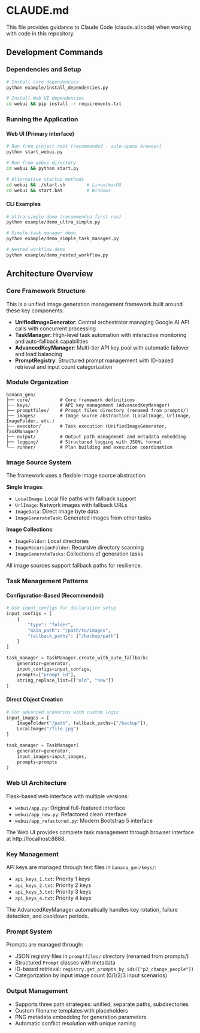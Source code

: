 # CLAUDE.md

This file provides guidance to Claude Code (claude.ai/code) when working with code in this repository.

## Development Commands

### Dependencies and Setup
```bash
# Install core dependencies
python example/install_dependencies.py

# Install Web UI dependencies
cd webui && pip install -r requirements.txt
```

### Running the Application

#### Web UI (Primary interface)
```bash
# Run from project root (recommended - auto-opens browser)
python start_webui.py

# Run from webui directory
cd webui && python start.py

# Alternative startup methods
cd webui && ./start.sh        # Linux/macOS
cd webui && start.bat         # Windows
```

#### CLI Examples
```bash
# Ultra-simple demo (recommended first run)
python example/demo_ultra_simple.py

# Simple task manager demo
python example/demo_simple_task_manager.py

# Nested workflow demo
python example/demo_nested_workflow.py
```

## Architecture Overview

### Core Framework Structure
This is a unified image generation management framework built around these key components:

- **UnifiedImageGenerator**: Central orchestrator managing Google AI API calls with concurrent processing
- **TaskManager**: High-level task automation with interactive monitoring and auto-fallback capabilities
- **AdvancedKeyManager**: Multi-tier API key pool with automatic failover and load balancing
- **PromptRegistry**: Structured prompt management with ID-based retrieval and input count categorization

### Module Organization
```
banana_gen/
├── core/           # Core framework definitions
├── keys/           # API key management (AdvancedKeyManager)
├── promptfiles/    # Prompt files directory (renamed from prompts/)
├── images/         # Image source abstraction (LocalImage, UrlImage, ImageFolder, etc.)
├── executor/       # Task execution (UnifiedImageGenerator, TaskManager)
├── output/         # Output path management and metadata embedding
├── logging/        # Structured logging with JSONL format
└── runner/         # Plan building and execution coordination
```

### Image Source System
The framework uses a flexible image source abstraction:

**Single Images**:
- `LocalImage`: Local file paths with fallback support
- `UrlImage`: Network images with fallback URLs
- `ImageData`: Direct image byte data
- `ImageGenerateTask`: Generated images from other tasks

**Image Collections**:
- `ImageFolder`: Local directories
- `ImageRecursionFolder`: Recursive directory scanning
- `ImageGenerateTasks`: Collections of generation tasks

All image sources support fallback paths for resilience.

### Task Management Patterns

#### Configuration-Based (Recommended)
```python
# Use input_configs for declarative setup
input_configs = [
    {
        "type": "folder",
        "main_path": "/path/to/images",
        "fallback_paths": ["/backup/path"]
    }
]

task_manager = TaskManager.create_with_auto_fallback(
    generator=generator,
    input_configs=input_configs,
    prompts=["prompt_id"],
    string_replace_list=[["old", "new"]]
)
```

#### Direct Object Creation
```python
# For advanced scenarios with custom logic
input_images = [
    ImageFolder("/path", fallback_paths=["/backup"]),
    LocalImage("/file.jpg")
]

task_manager = TaskManager(
    generator=generator,
    input_images=input_images,
    prompts=prompts
)
```

### Web UI Architecture
Flask-based web interface with multiple versions:
- `webui/app.py`: Original full-featured interface
- `webui/app_new.py`: Refactored clean interface
- `webui/app_refactored.py`: Modern Bootstrap 5 interface

The Web UI provides complete task management through browser interface at http://localhost:8888.

### Key Management
API keys are managed through text files in `banana_gen/keys/`:
- `api_keys_1.txt`: Priority 1 keys
- `api_keys_2.txt`: Priority 2 keys
- `api_keys_3.txt`: Priority 3 keys
- `api_keys_4.txt`: Priority 4 keys

The AdvancedKeyManager automatically handles key rotation, failure detection, and cooldown periods.

### Prompt System
Prompts are managed through:
- JSON registry files in `promptfiles/` directory (renamed from prompts/)
- Structured `Prompt` classes with metadata
- ID-based retrieval: `registry.get_prompts_by_ids(["p2_change_people"])`
- Categorization by input image count (0/1/2/3 input scenarios)

### Output Management
- Supports three path strategies: unified, separate paths, subdirectories
- Custom filename templates with placeholders
- PNG metadata embedding for generation parameters
- Automatic conflict resolution with unique naming